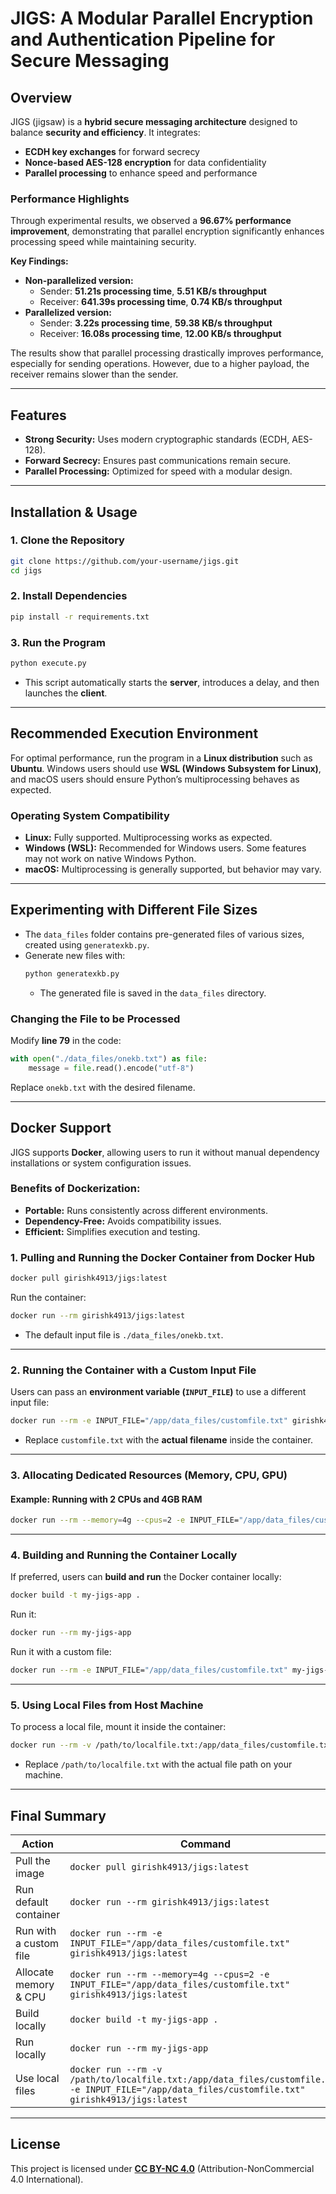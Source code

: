 # **JIGS: A Modular Parallel Encryption and Authentication Pipeline for Secure Messaging**

## **Overview**  
JIGS (jigsaw) is a **hybrid secure messaging architecture** designed to balance **security and efficiency**. It integrates:  
- **ECDH key exchanges** for forward secrecy  
- **Nonce-based AES-128 encryption** for data confidentiality  
- **Parallel processing** to enhance speed and performance  

### **Performance Highlights**  
Through experimental results, we observed a **96.67% performance improvement**, demonstrating that parallel encryption significantly enhances processing speed while maintaining security.  

**Key Findings:**  
- **Non-parallelized version:**  
  - Sender: **51.21s processing time**, **5.51 KB/s throughput**  
  - Receiver: **641.39s processing time**, **0.74 KB/s throughput**  
- **Parallelized version:**  
  - Sender: **3.22s processing time**, **59.38 KB/s throughput**  
  - Receiver: **16.08s processing time**, **12.00 KB/s throughput**  
  
The results show that parallel processing drastically improves performance, especially for sending operations. However, due to a higher payload, the receiver remains slower than the sender.  

---

## **Features**  
- **Strong Security:** Uses modern cryptographic standards (ECDH, AES-128).  
- **Forward Secrecy:** Ensures past communications remain secure.  
- **Parallel Processing:** Optimized for speed with a modular design.  

---

## **Installation & Usage**  
### **1. Clone the Repository**  
```sh
git clone https://github.com/your-username/jigs.git
cd jigs
```

### **2. Install Dependencies**  
```sh
pip install -r requirements.txt
```

### **3. Run the Program**  
```sh
python execute.py
```
- This script automatically starts the **server**, introduces a delay, and then launches the **client**.  

---

## **Recommended Execution Environment**  
For optimal performance, run the program in a **Linux distribution** such as **Ubuntu**. Windows users should use **WSL (Windows Subsystem for Linux)**, and macOS users should ensure Python’s multiprocessing behaves as expected.

### **Operating System Compatibility**  
- **Linux:** Fully supported. Multiprocessing works as expected.  
- **Windows (WSL):** Recommended for Windows users. Some features may not work on native Windows Python.  
- **macOS:** Multiprocessing is generally supported, but behavior may vary.  

---

## **Experimenting with Different File Sizes**  
- The `data_files` folder contains pre-generated files of various sizes, created using `generatexkb.py`.  
- Generate new files with:  
  ```sh
  python generatexkb.py
  ```  
  - The generated file is saved in the `data_files` directory.  

### **Changing the File to be Processed**  
Modify **line 79** in the code:
```python
with open("./data_files/onekb.txt") as file:
    message = file.read().encode("utf-8")
```
Replace `onekb.txt` with the desired filename.  

---

## **Docker Support**  
JIGS supports **Docker**, allowing users to run it without manual dependency installations or system configuration issues.

### **Benefits of Dockerization:**  
- **Portable:** Runs consistently across different environments.  
- **Dependency-Free:** Avoids compatibility issues.  
- **Efficient:** Simplifies execution and testing.  

### **1. Pulling and Running the Docker Container from Docker Hub**  
```sh
docker pull girishk4913/jigs:latest
```

Run the container:
```sh
docker run --rm girishk4913/jigs:latest
```
- The default input file is `./data_files/onekb.txt`.  

---

### **2. Running the Container with a Custom Input File**  
Users can pass an **environment variable (`INPUT_FILE`)** to use a different input file:
```sh
docker run --rm -e INPUT_FILE="/app/data_files/customfile.txt" girishk4913/jigs:latest
```
- Replace `customfile.txt` with the **actual filename** inside the container.  

---

### **3. Allocating Dedicated Resources (Memory, CPU, GPU)**  
#### **Example: Running with 2 CPUs and 4GB RAM**  
```sh
docker run --rm --memory=4g --cpus=2 -e INPUT_FILE="/app/data_files/customfile.txt" girishk4913/jigs:latest
```
---

### **4. Building and Running the Container Locally**  
If preferred, users can **build and run** the Docker container locally:
```sh
docker build -t my-jigs-app .
```
Run it:
```sh
docker run --rm my-jigs-app
```

Run it with a custom file:
```sh
docker run --rm -e INPUT_FILE="/app/data_files/customfile.txt" my-jigs-app
```

---

### **5. Using Local Files from Host Machine**  
To process a local file, mount it inside the container:
```sh
docker run --rm -v /path/to/localfile.txt:/app/data_files/customfile.txt -e INPUT_FILE="/app/data_files/customfile.txt" girishk4913/jigs:latest
```
- Replace `/path/to/localfile.txt` with the actual file path on your machine.  

---

## **Final Summary**  
| **Action** | **Command** |
|------------|------------|
| Pull the image | `docker pull girishk4913/jigs:latest` |
| Run default container | `docker run --rm girishk4913/jigs:latest` |
| Run with a custom file | `docker run --rm -e INPUT_FILE="/app/data_files/customfile.txt" girishk4913/jigs:latest` |
| Allocate memory & CPU | `docker run --rm --memory=4g --cpus=2 -e INPUT_FILE="/app/data_files/customfile.txt" girishk4913/jigs:latest` |
| Build locally | `docker build -t my-jigs-app .` |
| Run locally | `docker run --rm my-jigs-app` |
| Use local files | `docker run --rm -v /path/to/localfile.txt:/app/data_files/customfile.txt -e INPUT_FILE="/app/data_files/customfile.txt" girishk4913/jigs:latest` |

---

## **License**  
This project is licensed under **[CC BY-NC 4.0](LICENSE.md)** (Attribution-NonCommercial 4.0 International).